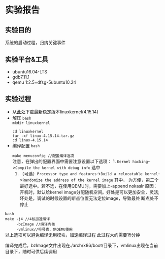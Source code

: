 <h1>实验报告</h1>

<h2>实验目的</h2>

<p>系统的启动过程，归纳关键事件</p>

<h2>实验平台&amp;工具</h2>

<ul>
<li>ubuntu16.04-LTS</li>
<li>gdb7.11.1</li>
<li>qemu 1:2.5+dfsg-5ubuntu10.24</li>
</ul>

<h2>实验过程</h2>

<ul>
<li>从<a href="www.kernel.org">此处</a>下载最新稳定版本linuxkernel(4.15.14)</li>
<li>解压
<code>bash
mkdir linuxkernel <br />
cd linuxkernel 
tar -xf linux-4.15.14.tar.gz 
cd linux-4.15.14
</code></li>
<li>编译配置
<code>bash <br />
make menuconfig //配置编译选项
</code>
注意，在弹出的配置界面中需要注意设置以下选项：
    1. <code>Kernel hacking</code>-><code>Compile the kernel with debug info</code> 选中
<ol>
<li>（可选）<code>Processor type and features</code>-><code>Build a relocatable kernel</code>-><code>Randomize the address of the kernel image</code>
其中，  为方便，第二个最好选中。若不选，在使用QEMU时，需要加上-append nokaslr
原因：开机时，默认给kernel image分配随机空间。好处是可以更加安全，灵活;坏处是，调试的时候设置的断点位置无法定位image，导致最终
断点处不停止</li>
</ol></li>
</ul>

<p><code>bash
make -j4 //4核加速编译
     -bzImage //编译内核
     -vmlinux//符号表，供QEMU使用
</code>
以上选项可以避免编译无用模块，加速编译过程
此过程大约需要15分钟</p>

<p>编译完成后，bzImage文件出现在./arch/x86/boot/目录下，vmlinux出现在当前目录下，随时可供后续调用</p>
